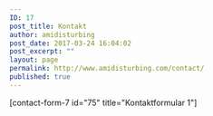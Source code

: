 ```yaml
---
ID: 17
post_title: Kontakt
author: amidisturbing
post_date: 2017-03-24 16:04:02
post_excerpt: ""
layout: page
permalink: http://www.amidisturbing.com/contact/
published: true
---
```

[contact-form-7 id="75" title="Kontaktformular 1"]